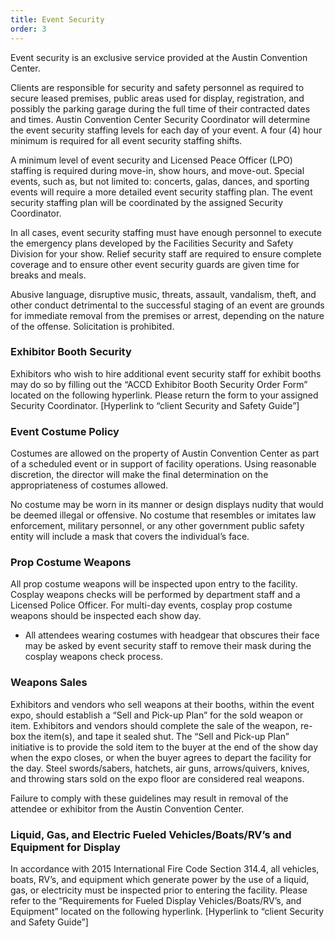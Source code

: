 ```yaml
---
title: Event Security
order: 3
---
```


Event security is an exclusive service provided at the Austin Convention Center.

Clients are responsible for security and safety personnel as required to secure leased premises, public areas used for display, registration, and possibly the parking garage during the full time of their contracted dates and times. Austin Convention Center Security Coordinator will determine the event security staffing levels for each day of your event. A four (4) hour minimum is required for all event security staffing shifts.

A minimum level of event security and Licensed Peace Officer (LPO) staffing is required during move-in, show hours, and move-out. Special events, such as, but not limited to: concerts, galas, dances, and sporting events will require a more detailed event security staffing plan. The event security staffing plan will be coordinated by the assigned Security Coordinator.

In all cases, event security staffing must have enough personnel to execute the emergency plans developed by the Facilities Security and Safety Division for your show. Relief security staff are required to ensure complete coverage and to ensure other event security guards are given time for breaks and meals.
                    
Abusive language, disruptive music, threats, assault, vandalism, theft, and other conduct detrimental to the successful staging of an event are grounds for immediate removal from the premises or arrest, depending on the nature of the offense. Solicitation is prohibited.

### Exhibitor Booth Security

Exhibitors who wish to hire additional event security staff for exhibit booths may do so by filling out the “ACCD Exhibitor Booth Security Order Form” located on the following hyperlink. Please return the form to your assigned Security Coordinator. [Hyperlink to “client Security and Safety Guide”]

### Event Costume Policy 

Costumes are allowed on the property of Austin Convention Center as part of a scheduled event or in support of facility operations. Using reasonable discretion, the director will make the final determination on the appropriateness of costumes allowed.

No costume may be worn in its manner or design displays nudity that would be deemed illegal or offensive.
No costume that resembles or imitates law enforcement, military personnel, or any other government public safety entity will include a mask that covers the individual’s face.

### Prop Costume Weapons

All prop costume weapons will be inspected upon entry to the facility. Cosplay weapons checks will be performed by department staff and a Licensed Police Officer. For multi-day events, cosplay prop costume weapons should be inspected each show day.

- All attendees wearing costumes with headgear that obscures their face may be asked by event security staff to remove their mask during the cosplay weapons check process.

### Weapons Sales

Exhibitors and vendors who sell weapons at their booths, within the event expo, should establish a “Sell and Pick-up Plan” for the sold weapon or item. Exhibitors and vendors should complete the sale of the weapon, re-box the item(s), and tape it sealed shut. The “Sell and Pick-up Plan” initiative is to provide the sold item to the buyer at the end of the show day when the expo closes, or when the buyer agrees to depart the facility for the day. Steel swords/sabers, hatchets, air guns, arrows/quivers, knives, and throwing stars sold on the expo floor are considered real weapons.

Failure to comply with these guidelines may result in removal of the attendee or exhibitor from the Austin Convention Center.

### Liquid, Gas, and Electric Fueled Vehicles/Boats/RV’s and Equipment for Display

In accordance with 2015 International Fire Code Section 314.4, all vehicles, boats, RV’s, and equipment which generate power by the use of a liquid, gas, or electricity must be inspected prior to entering the facility. Please refer to the “Requirements for Fueled Display Vehicles/Boats/RV’s, and Equipment” located on the following hyperlink. [Hyperlink to “client Security and Safety Guide”]
